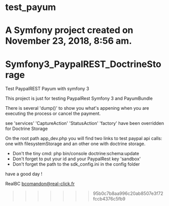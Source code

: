 
test_payum
==========

A Symfony project created on November 23, 2018, 8:56 am.
=======
# Symfony3_PaypalREST_DoctrineStorage

Test PaypalREST Payum with symfony 3

This project is just for testing PaypalRest Symfony 3 and PayumBundle


There is several 'dump()' to show you what's appening when you are executing the process or cancel the payment.

see 'services'
'CaptureAction' 'StatusAction' 'factory' have been overridden for Doctrine Storage

        
On the root path app_dev.php you will find two links to test paypal api calls: 
one with filesystemStorage and an other one with doctrine storage.

- Don't the tiny cmd: php bin/console doctrine:schema:update
- Don't forget to put your id and your PaypalRest key 'sandbox'
- Don't forget the path to the sdk_config.ini in the config folder

have a good day !

RealBC
bcomandon@real-click.fr
>>>>>>> 95b0c7b8aa996c20ab8507e3f72fccb4376c5fb9
